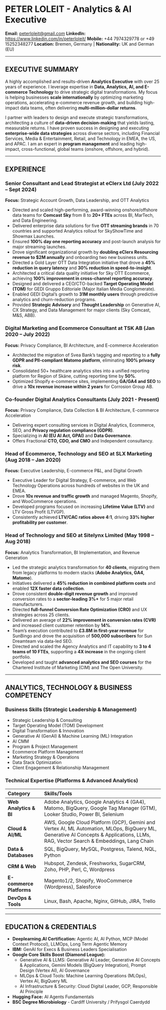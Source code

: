 # PETER LOLEIT - Analytics & AI Executive

**Email:** peterloleit@gmail.com
**LinkedIn:** https://www.linkedin.com/in/peterloleit/
**Mobile:** +44 7974329778 or +49 15252348277
**Location:** Bremen, Germany | **Nationality:** UK and German (EU)

---

## EXECUTIVE SUMMARY

A highly accomplished and results-driven **Analytics Executive** with over 25 years of experience. I leverage expertise in **Data, Analytics, AI, and E-commerce Technology** to drive strategic digital transformations. My focus is helping businesses **scale internationally** by optimizing marketing operations, accelerating e-commerce revenue growth, and building high-impact data teams, often delivering **multi-million-dollar returns**.

I partner with leaders to design and execute strategic transformations, architecting a culture of **data-driven decision-making** that yields lasting, measurable returns. I have proven success in designing and executing **enterprise-wide data strategies** across diverse sectors, including Financial Services, Media & Entertainment, Retail, and Technology in EMEA, the US, and APAC. I am an expert in **program management** and leading high-impact, cross-functional, global teams (onshore, offshore, and hybrid).

---

## EXPERIENCE

### Senior Consultant and Lead Strategist at eClerx Ltd (July 2022 – Sept 2024)
**Focus:** Strategic Account Growth, Data Leadership, and OTT Analytics

* Directed and scaled high-performing, award-winning onshore/offshore data teams for **Comcast Sky** from 8 to **20+ FTEs** across BI, MarTech, and Data Engineering.
* Delivered enterprise data solutions for five **OTT streaming brands** in 70 countries and supported Analytics rollout for SkyShowTime and Showmax Launches.
* Ensured **100% day one reporting accuracy** and post-launch analysis for major streaming launches.
* Drove significant organizational growth by **doubling eClerx Resourcing revenue to \$2M annually** and onboarding two new business units.
* Directed a Gold Layer OTT Data Integration initiative that drove a **45% reduction in query latency** and **30% reduction in speed-to-insight**.
* Architected a critical data quality initiative for Sky OTT Ecommerce, achieving **100% improvement in cross-channel reporting accuracy**.
* Designed and delivered a CEO/CTO-backed **Target Operating Model (TOM)** for GEDI Gruppo Editoriale (Major Italian Media Conglomerate).
* Enabled GEDI Digital’s growth to **31M monthly users** through predictive analytics and churn-reduction programs.
* Provided **Strategic Advisory** and **Thought Leadership** on Generative AI, CX Strategy, and Data Management for major clients (Sky Comcast, M\&S, ABB).

### Digital Marketing and Ecommerce Consultant at TSK AB (Jan 2020 – July 2022)
**Focus:** Privacy Compliance, BI Architecture, and E-commerce Acceleration

* Architected the migration of Svea Bank’s tagging and reporting to a **fully GDPR and PII-compliant Matomo platform**, eliminating **100% privacy risk**.
* Consolidated 50+ healthcare analytics sites into a unified reporting platform for Region of Skäne, cutting reporting time by **50%**.
* Optimized Shopify e-commerce sites, implementing **GA/GA4 and SEO** to drive a **10x revenue increase within 2 years** for Corrosion Group AB.

### Co-founder Digital Analytics Consultants (July 2021 - Present)
**Focus:** Privacy Compliance, Data Collection & BI Architecture, E-commerce Acceleration

* Delivering expert consulting services in Digital Analytics, Ecommerce, SEO, and **Privacy regulation compliance (GDPR)**.
* Specializing in **AI (EU AI Act, GPAI)** and **Data Governance**.
* Offers Fractional **CTO, CDO, and CMO** and Independent consultancy.

### Head of Ecommerce, Technology and SEO at SLX Marketing (Aug 2018 – Jan 2020)
**Focus:** Executive Leadership, E-commerce P&L, and Digital Growth

* Executive Leader for Digital Strategy, E-commerce, and Web Technology Operations across hundreds of websites in the UK and EMEA.
* Drove **10x revenue and traffic growth** and managed Magento, Shopify, and WooCommerce operations.
* Developed programs focused on increasing **Lifetime Value (LTV)** and LTV Gross Profit (LTVGP).
* Consistently achieved **LTV/CAC ratios above 4:1**, driving **33% higher profitability per customer**.

### Head of Technology and SEO at Sitelynx Limited (May 1998 – Aug 2018)
**Focus:** Analytics Transformation, BI Implementation, and Revenue Generation

* Led the strategic analytics transformation for **40 clients**, migrating them from legacy platforms to modern stacks (**Adobe Analytics, GA4, Matomo**).
* Initiatives delivered a **45% reduction in combined platform costs** and enabled **12X faster data collection**.
* Drove consistent **double-digit revenue growth** and improved conversion rates to a **sector-leading 3%+** for 5 major retail manufacturers.
* Directed **full-funnel Conversion Rate Optimization (CRO)** and UX strategies across 25 clients.
* Delivered an average of **22% improvement in conversion rates (CVR)** and increased client customer retention by **14%**.
* Team’s execution contributed to **£3.8M in first-year revenue** for SunBingo and drove the acquisition of **500,000 subscribers** for Sun Dreamteam via data-led SEO.
* Directed and scaled the Agency Analytics and IT capability to **3 to 4 teams of 10 FTEs**, supporting a **4X increase** in the ongoing client portfolio.
* Developed and taught **advanced analytics and SEO courses** for the Chartered Institute of Marketing (CIM) and The Open University.

---

## ANALYTICS, TECHNOLOGY & BUSINESS COMPETENCY

### Business Skills (Strategic Leadership & Management)
* Strategic Leadership & Consulting
* Target Operating Model (TOM) Development
* Digital Transformation & Innovation
* Generative AI (GenAI) & Machine Learning (ML) Integration
* AI CMM
* Program & Project Management
* Ecommerce Platform Management
* Marketing Strategy & Operations
* Data Stack Optimization
* Client Engagement & Relationship Management

### Technical Expertise (Platforms & Advanced Analytics)

| Category | Skills/Tools |
| :--- | :--- |
| **Web Analytics & BI** | Adobe Analytics, Google Analytics 4 (GA4), Matomo, BigQuery, Google Tag Manager (GTM), Looker Studio, Power BI, Selenium |
| **Cloud & AI/ML** | AWS, Google Cloud Platform (GCP), Gemini and Vertex AI, ML Automation, MLOps, BigQuery ML, Generative AI Concepts & Applications, LLMs, RAG, Vector Search & Embeddings, Lang Chain |
| **Data & Databases** | SQL, BigQuery, MySQL, Postgress, Talend, NQL, Python |
| **CRM & Web** | Hubspot, Zendesk, Freshworks, SugarCRM, Zoho, PHP, Perl, C, Wordpress |
| **E-commerce Platforms** | Magento1/2, Shopify, WooCommerce (Wordpress), Salesforce |
| **DevOps & Tools** | Linux, Bash, Apache, Nginx, GitHub, JIRA, Trello |

---

## EDUCATION & CREDENTIALS

* **Deeplearning.AI Certification:** Agentic AI, AI Python, MCP (Model Context Protocol), LLMOps, Long Term Agentic Memory
* **IBM:** GenAI for Execs & Business Leaders Specialisation
* **Google Core Skills Boost (Diamond League):**
    * Generative AI & LLMS: Generative AI Leader, Generative AI Concepts & Applications, Gemini Models (BigQuery Integration), Prompt Design (Vertex AI), AI Governance
    * MLOps & Cloud Tools: Machine Learning Operations (MLOps), Vertex AI, BigQuery ML
    * AI Infrastructure & Security: Cloud Digital Leader, GCP, Responsible AI Principle
* **Hugging Face:** AI Agents Fundamentals
* **BSC Degree Microbiology** - Cardiff University / Prifysgol Caerdydd
